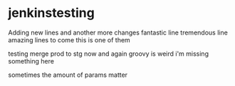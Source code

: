 # jenkinstesting

Adding new lines
and another
more changes
fantastic line
tremendous line
amazing lines to come
this is one of them


testing merge prod to stg now
and again
groovy is weird
i'm missing something here

sometimes the amount of params matter

